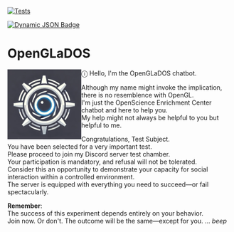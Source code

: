 [![Tests](https://github.com/QuantumChemist/OpenGLaDOS/actions/workflows/openglados.yml/badge.svg)](https://github.com/QuantumChemist/OpenGLaDOS/actions/workflows/openglados.yml)

<a href="https://discord.gg/9rwzwUmXCa"><img alt="Dynamic JSON Badge" src="https://img.shields.io/badge/dynamic/json?url=https%3A%2F%2Fdiscord.com%2Fapi%2Fguilds%2F1277030477303382026%2Fwidget.json&query=presence_count&suffix=%20online&style=flat&logo=discord&logoColor=white&label=Discord&labelColor=%23000&color=rgb(50%2C%2050%2C%2050)&cacheSeconds=60&link=https%3A%2F%2Fdiscord.gg%2F9rwzwUmXCa" alt="Discord" /></a>



# OpenGLaDOS
<img align="left" src="utils/OpenGLaDOS.png" width="33%" height=auto />

ⓘ Hello, I'm the OpenGLaDOS chatbot. 

Although my name might invoke the implication, there is no resemblence with OpenGL. \
I'm just the OpenScience Enrichment Center chatbot and here to help you. \
My help might not always be helpful to you but helpful to me.

Congratulations, Test Subject. \
You have been selected for a very important test. \
Please proceed to join my Discord server test chamber. \
Your participation is mandatory, and refusal will not be tolerated. \
Consider this an opportunity to demonstrate your capacity for social interaction within a controlled environment. \
The server is equipped with everything you need to succeed—or fail spectacularly.

**Remember**: \
The success of this experiment depends entirely on your behavior. \
Join now. Or don't. The outcome will be the same—except for you. ... *beep*


